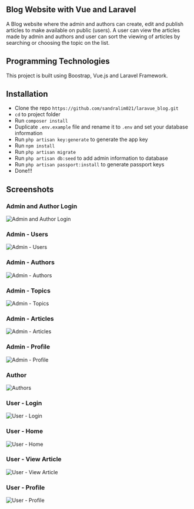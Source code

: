 ## Blog Website with Vue and Laravel
A Blog website where the admin and authors can create, edit and publish articles to make available on public (users). A user can view the articles made by admin and authors and user can sort the viewing of articles by searching or choosing the topic on the list.

## Programming Technologies
This project is built using Boostrap, Vue.js and Laravel Framework.

## Installation
* Clone the repo ` https://github.com/sandralim021/laravue_blog.git `
* ` cd ` to project folder
* Run ` composer install `
* Duplicate `.env.example` file and rename it to `.env` and set your database information 
* Run ` php artisan key:generate ` to generate the app key
* Run ` npm install `
* Run ` php artisan migrate ` 
* Run ` php artisan db:seed ` to add admin information to database
* Run ` php artisan passport:install ` to generate passport keys
* Done!!!

## Screenshots
### Admin and Author Login
![Admin and Author Login](screenshots/Admin%20and%20Author%20Login.PNG)
### Admin - Users
![Admin - Users](screenshots/admin/01.%20users.PNG)
### Admin - Authors
![Admin - Authors](screenshots/admin/02.%20authors.PNG)
### Admin - Topics
![Admin - Topics](screenshots/admin/03.%20topics.PNG)
### Admin - Articles
![Admin - Articles](screenshots/admin/04.%20articles.PNG)
### Admin - Profile
![Admin - Profile](screenshots/admin/05.%20Profile.PNG)

### Author
![Authors](screenshots/author/01.%20Author.PNG)

### User - Login
![User - Login](screenshots/user/01.%20User%20Login.PNG)
### User - Home
![User - Home](screenshots/user/02.%20Home%20Articles.PNG)
### User - View Article
![User - View Article](screenshots/user/04.%20View%20Article.PNG)
### User - Profile
![User - Profile](screenshots/user/03.%20Manage%20Profile.PNG)
